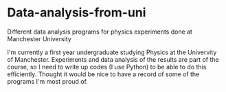 # Data-analysis-from-uni
Different data analysis programs for physics experiments done at Manchester University

I'm currently a first year undergraduate studying Physics at the Univervity of Manchester. Experiments and data analysis of the results are part of the course, so I need to write up codes (I use Python) to be able to do this efficiently. Thought it would be nice to have a record of some of the programs I'm most proud of.
